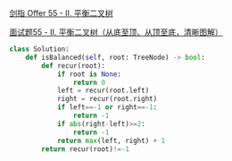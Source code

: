 [剑指 Offer 55 - II. 平衡二叉树](https://leetcode-cn.com/problems/ping-heng-er-cha-shu-lcof/)

[面试题55 - II. 平衡二叉树（从底至顶、从顶至底，清晰图解）](https://leetcode-cn.com/problems/ping-heng-er-cha-shu-lcof/solution/mian-shi-ti-55-ii-ping-heng-er-cha-shu-cong-di-zhi/)

```python
class Solution:
    def isBalanced(self, root: TreeNode) -> bool:
        def recur(root):
            if root is None:
                return 0
            left = recur(root.left)
            right = recur(root.right)
            if left==-1 or right==-1:
                return -1
            if abs(right-left)>=2:
                return -1
            return max(left, right) + 1
        return recur(root)!=-1
```